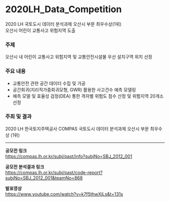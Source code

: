 # 2020LH_Data_Competition
2020 LH 국토도시 데이터 분석과제 오산시 부문 최우수상(1위)  
오산시 어린이 교통사고 위험지역 도출 

### 주제
오산시 내 어린이 교통사고 위험지역 및 교통안전시설물 우선 설치구역 위치 선정

### 주요 내용
- 교통안전 관련 공간 데이터 수집 및 가공
- 공간회귀(지리적가중회귀모형, GWR) 활용한 사고건수 예측 모델링 
- 예측 모델 및 효율성 검정(DEA) 통한 격자별 위험도 점수 산정 및 위험지역 20개소 선정

### 주최 및 결과
2020 LH 한국토지주택공사 COMPAS 국토도시 데이터 분석과제
오산시 부문 최우수상 (1위) 


-----
**공모전 링크**  
https://compas.lh.or.kr/subj/past/info?subjNo=SBJ_2012_001

**공모전 분석결과 링크**  
https://compas.lh.or.kr/subj/past/code-report?subjNo=SBJ_2012_001&teamNo=868

**발표영상**  
https://www.youtube.com/watch?v=k7f5thwXjLs&t=131s
